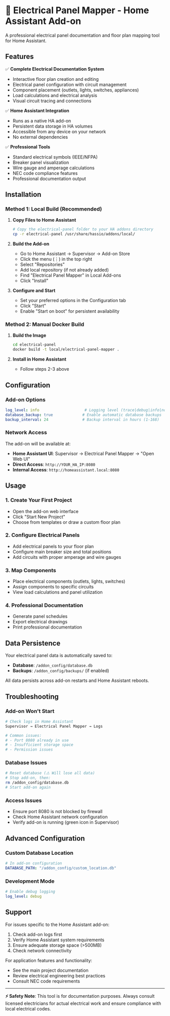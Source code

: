 # 🔌 Electrical Panel Mapper - Home Assistant Add-on

A professional electrical panel documentation and floor plan mapping tool for Home Assistant.

## Features

✅ **Complete Electrical Documentation System**
- Interactive floor plan creation and editing
- Electrical panel configuration with circuit management
- Component placement (outlets, lights, switches, appliances)
- Load calculations and electrical analysis
- Visual circuit tracing and connections

✅ **Home Assistant Integration**
- Runs as a native HA add-on
- Persistent data storage in HA volumes
- Accessible from any device on your network
- No external dependencies

✅ **Professional Tools**
- Standard electrical symbols (IEEE/NFPA)
- Breaker panel visualization
- Wire gauge and amperage calculations
- NEC code compliance features
- Professional documentation output

## Installation

### Method 1: Local Build (Recommended)

1. **Copy Files to Home Assistant**
   ```bash
   # Copy the electrical-panel folder to your HA addons directory
   cp -r electrical-panel /usr/share/hassio/addons/local/
   ```

2. **Build the Add-on**
   - Go to Home Assistant → Supervisor → Add-on Store
   - Click the menu (⋮) in the top right
   - Select "Repositories"
   - Add local repository (if not already added)
   - Find "Electrical Panel Mapper" in Local Add-ons
   - Click "Install"

3. **Configure and Start**
   - Set your preferred options in the Configuration tab
   - Click "Start" 
   - Enable "Start on boot" for persistent availability

### Method 2: Manual Docker Build

1. **Build the Image**
   ```bash
   cd electrical-panel
   docker build -t local/electrical-panel-mapper .
   ```

2. **Install in Home Assistant**
   - Follow steps 2-3 above

## Configuration

### Add-on Options

```yaml
log_level: info                    # Logging level (trace|debug|info|notice|warning|error|fatal)
database_backup: true             # Enable automatic database backups
backup_interval: 24               # Backup interval in hours (1-168)
```

### Network Access

The add-on will be available at:
- **Home Assistant UI**: Supervisor → Electrical Panel Mapper → "Open Web UI"
- **Direct Access**: `http://YOUR_HA_IP:8080`
- **Internal Access**: `http://homeassistant.local:8080`

## Usage

### 1. Create Your First Project
- Open the add-on web interface
- Click "Start New Project"
- Choose from templates or draw a custom floor plan

### 2. Configure Electrical Panels
- Add electrical panels to your floor plan
- Configure main breaker size and total positions
- Add circuits with proper amperage and wire gauges

### 3. Map Components
- Place electrical components (outlets, lights, switches)
- Assign components to specific circuits
- View load calculations and panel utilization

### 4. Professional Documentation
- Generate panel schedules
- Export electrical drawings
- Print professional documentation

## Data Persistence

Your electrical panel data is automatically saved to:
- **Database**: `/addon_config/database.db`
- **Backups**: `/addon_config/backups/` (if enabled)

All data persists across add-on restarts and Home Assistant reboots.

## Troubleshooting

### Add-on Won't Start
```bash
# Check logs in Home Assistant
Supervisor → Electrical Panel Mapper → Logs

# Common issues:
# - Port 8080 already in use
# - Insufficient storage space
# - Permission issues
```

### Database Issues
```bash
# Reset database (⚠️ Will lose all data)
# Stop add-on, then:
rm /addon_config/database.db
# Start add-on again
```

### Access Issues
- Ensure port 8080 is not blocked by firewall
- Check Home Assistant network configuration
- Verify add-on is running (green icon in Supervisor)

## Advanced Configuration

### Custom Database Location
```yaml
# In add-on configuration
DATABASE_PATH: "/addon_config/custom_location.db"
```

### Development Mode
```yaml
# Enable debug logging
log_level: debug
```

## Support

For issues specific to the Home Assistant add-on:
1. Check add-on logs first
2. Verify Home Assistant system requirements
3. Ensure adequate storage space (>500MB)
4. Check network connectivity

For application features and functionality:
- See the main project documentation
- Review electrical engineering best practices
- Consult NEC code requirements

---

**⚡ Safety Note**: This tool is for documentation purposes. Always consult licensed electricians for actual electrical work and ensure compliance with local electrical codes. 